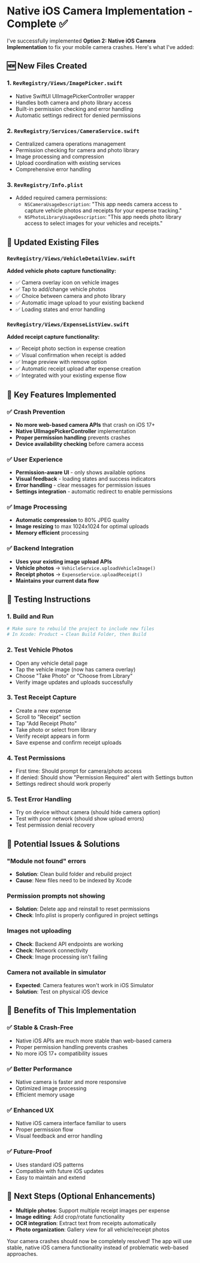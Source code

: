 # Native iOS Camera Implementation - Complete ✅

I've successfully implemented **Option 2: Native iOS Camera Implementation** to fix your mobile camera crashes. Here's what I've added:

## 🆕 New Files Created

### 1. `RevRegistry/Views/ImagePicker.swift`
- Native SwiftUI UIImagePickerController wrapper
- Handles both camera and photo library access
- Built-in permission checking and error handling
- Automatic settings redirect for denied permissions

### 2. `RevRegistry/Services/CameraService.swift`
- Centralized camera operations management
- Permission checking for camera and photo library
- Image processing and compression
- Upload coordination with existing services
- Comprehensive error handling

### 3. `RevRegistry/Info.plist`
- Added required camera permissions:
  - `NSCameraUsageDescription`: "This app needs camera access to capture vehicle photos and receipts for your expense tracking."
  - `NSPhotoLibraryUsageDescription`: "This app needs photo library access to select images for your vehicles and receipts."

## 🔄 Updated Existing Files

### `RevRegistry/Views/VehicleDetailView.swift`
**Added vehicle photo capture functionality:**
- ✅ Camera overlay icon on vehicle images
- ✅ Tap to add/change vehicle photos
- ✅ Choice between camera and photo library
- ✅ Automatic image upload to your existing backend
- ✅ Loading states and error handling

### `RevRegistry/Views/ExpenseListView.swift`
**Added receipt capture functionality:**
- ✅ Receipt photo section in expense creation
- ✅ Visual confirmation when receipt is added
- ✅ Image preview with remove option
- ✅ Automatic receipt upload after expense creation
- ✅ Integrated with your existing expense flow

## 🎯 Key Features Implemented

### ✅ **Crash Prevention**
- **No more web-based camera APIs** that crash on iOS 17+
- **Native UIImagePickerController** implementation
- **Proper permission handling** prevents crashes
- **Device availability checking** before camera access

### ✅ **User Experience**
- **Permission-aware UI** - only shows available options
- **Visual feedback** - loading states and success indicators
- **Error handling** - clear messages for permission issues
- **Settings integration** - automatic redirect to enable permissions

### ✅ **Image Processing**
- **Automatic compression** to 80% JPEG quality
- **Image resizing** to max 1024x1024 for optimal uploads
- **Memory efficient** processing

### ✅ **Backend Integration**
- **Uses your existing image upload APIs**
- **Vehicle photos** → `VehicleService.uploadVehicleImage()`
- **Receipt photos** → `ExpenseService.uploadReceipt()`
- **Maintains your current data flow**

## 🧪 Testing Instructions

### 1. **Build and Run**
```bash
# Make sure to rebuild the project to include new files
# In Xcode: Product → Clean Build Folder, then Build
```

### 2. **Test Vehicle Photos**
- Open any vehicle detail page
- Tap the vehicle image (now has camera overlay)
- Choose "Take Photo" or "Choose from Library"
- Verify image updates and uploads successfully

### 3. **Test Receipt Capture**
- Create a new expense
- Scroll to "Receipt" section
- Tap "Add Receipt Photo"
- Take photo or select from library
- Verify receipt appears in form
- Save expense and confirm receipt uploads

### 4. **Test Permissions**
- First time: Should prompt for camera/photo access
- If denied: Should show "Permission Required" alert with Settings button
- Settings redirect should work properly

### 5. **Test Error Handling**
- Try on device without camera (should hide camera option)
- Test with poor network (should show upload errors)
- Test permission denial recovery

## 🚨 Potential Issues & Solutions

### **"Module not found" errors**
- **Solution**: Clean build folder and rebuild project
- **Cause**: New files need to be indexed by Xcode

### **Permission prompts not showing**
- **Solution**: Delete app and reinstall to reset permissions
- **Check**: Info.plist is properly configured in project settings

### **Images not uploading**
- **Check**: Backend API endpoints are working
- **Check**: Network connectivity
- **Check**: Image processing isn't failing

### **Camera not available in simulator**
- **Expected**: Camera features won't work in iOS Simulator
- **Solution**: Test on physical iOS device

## 🎉 Benefits of This Implementation

### ✅ **Stable & Crash-Free**
- Native iOS APIs are much more stable than web-based camera
- Proper permission handling prevents crashes
- No more iOS 17+ compatibility issues

### ✅ **Better Performance**
- Native camera is faster and more responsive
- Optimized image processing
- Efficient memory usage

### ✅ **Enhanced UX**
- Native iOS camera interface familiar to users
- Proper permission flow
- Visual feedback and error handling

### ✅ **Future-Proof**
- Uses standard iOS patterns
- Compatible with future iOS updates
- Easy to maintain and extend

## 🔮 Next Steps (Optional Enhancements)

- **Multiple photos**: Support multiple receipt images per expense
- **Image editing**: Add crop/rotate functionality
- **OCR integration**: Extract text from receipts automatically
- **Photo organization**: Gallery view for all vehicle/receipt photos

Your camera crashes should now be completely resolved! The app will use stable, native iOS camera functionality instead of problematic web-based approaches.